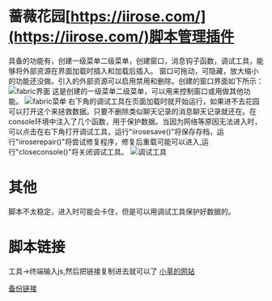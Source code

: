 # 蔷薇花园[https://iirose.com/](https://iirose.com/)脚本管理插件
具备的功能有，创建一级菜单二级菜单，创建窗口，消息钩子函数，调试工具，能够将外部资源在界面加载时插入和加载后插入。
窗口可拖动，可隐藏，放大缩小的功能还没做。引入的外部资源可以启用禁用和删除。创建的窗口界面如下所示：
![fabric界面](http://r.iirose.com/i/24/7/21/6/3029-1V.jpg)
这是创建的一级菜单二级菜单，可以用来控制窗口或用做其他功能。
![fabric菜单](http://r.iirose.com/i/24/7/21/6/3237-LJ.jpg)
右下角的调试工具在页面加载时就开始运行，如果进不去花园可以打开这个来拯救数据。只要不删除类似聊天记录的消息聊天记录就还在。在console环境中注入了几个函数，用于保护数据。当因为网络等原因无法进入时，可以点击在右下角打开调试工具，运行"iirosesave()"将保存存档，运行"iiroserepair()"将尝试修复程序，修复后重载可能可以进入,运行"closeconsole()"将关闭调试工具。
![调试工具](http://r.iirose.com/i/24/7/21/6/3729-70.jpg)
# 其他
脚本不太稳定，进入时可能会卡住，但是可以用调试工具保护好数据的。
# 脚本链接
工具->终端输入js,然后把链接复制进去就可以了
[小草的网站](https://xc.null.red:8043/XCimg/img/save/2024/07/21/iiroseFabric0.0.1.user-988722705.js)

[备份链接](https://narlen.123nat.com:5211/f/ddRTZ/iiroseFabric0.0.1.user.js)
